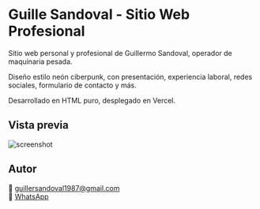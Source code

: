 # Guille Sandoval - Sitio Web Profesional

Sitio web personal y profesional de Guillermo Sandoval, operador de maquinaria pesada.

Diseño estilo neón ciberpunk, con presentación, experiencia laboral, redes sociales, formulario de contacto y más.

Desarrollado en HTML puro, desplegado en Vercel.

## Vista previa

![screenshot](https://vercel.com/api/www/avatar)

## Autor

📧 guillersandoval1987@gmail.com  
📱 [WhatsApp](https://wa.me/+56942943769)

